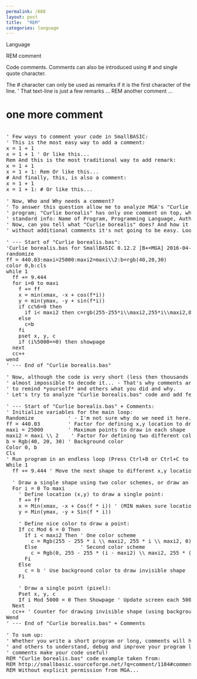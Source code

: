 ```yaml
---
permalink: /688
layout: post
title:  "REM"
categories: language
---
```

Language

REM comment

Code comments. Comments can also be introduced using # and single quote character. 


The # character can only be used as remarks if it is the first character of the line.
' That text-line is just a few remarks
...
REM another comment
...
# one more comment

<pre>

' Few ways to comment your code in SmallBASIC:
' This is the most easy way to add a comment:
x = 1 + 1
x = 1 + 1 ' Or like this...
Rem And this is the most traditional way to add remark:
x = 1 + 1
x = 1 + 1: Rem Or like this...
# And finally, this, is also a comment:
x = 1 + 1
x = 1 + 1: # Or like this...

' Now, Who and Why needs a comment? 
' To answer this question allow me to analyze MGA's "Curlie borealis.bas" 
' program; "Curlie borealis" has only one comment on top, which includes the 
' standard info: Name of Program, Programming Language, Author and Date.
' Now, can you tell what "Curlie borealis" does? And how it does it? well,
' without additional comments it's not going to be easy. Look at the code:

' --- Start of "Curlie borealis.bas":
'Curlie borealis.bas for SmallBASIC 0.12.2 [B+=MGA] 2016-04-23
randomize
ff = 440.03:maxi=25000:maxi2=maxi\\2:b=rgb(40,20,30)
color 0,b:cls
while 1
  ff += 9.444
  for i=0 to maxi
    f += ff
    x = min(xmax, -x + cos(f*i))
    y = min(ymax, -y + sin(f*i))
    if cc%6=0 then
      if i< maxi2 then c=rgb(255-255*i\\maxi2,255*i\\maxi2,0) else c=rgb(0,255-255*(i-maxi2)\\maxi2,255*(i-maxi2)\\maxi2)
    else
      c=b
    fi
    pset x, y, c
    if (i%5000==0) then showpage
  next
  cc++
wend
' --- End of "Curlie borealis.bas"

' Now, although the code is very short (less then thousands of lines...), it's 
' almost impossible to decode it... - That's why comments are so useful:
' to remind *yourself* and others what you did and why.
' Let's try to analyze "Curlie borealis.bas" code and add few comments to it:

' --- Start of "Curlie borealis.bas" + Comments:
' Initialize variables for the main loop:
Randomize           ' - I'm not sure why do we need it here... (MGA?)
ff = 440.03         ' Factor for defining x,y location to draw point
maxi = 25000        ' Maximum points to draw in each shape
maxi2 = maxi \\ 2    ' Factor for defining two different color schemes in shape
b = Rgb(40, 20, 30) ' Background color
Color 0, b
Cls
' Run program in an endless loop (Press Ctrl+B or Ctrl+C to stop):
While 1
  ff += 9.444 ' Move the next shape to different x,y location
  
  ' Draw a single shape using two color schemes, or draw an invisible shape:
  For i = 0 To maxi
    ' Define location (x,y) to draw a single point:
    f += ff
    x = Min(xmax, -x + Cos(f * i)) ' (MIN makes sure location is within screen)
    y = Min(ymax, -y + Sin(f * i))
    
    ' Define nice color to draw a point:
    If cc Mod 6 = 0 Then
      If i < maxi2 Then ' One color scheme 
        c = Rgb(255 - 255 * i \\ maxi2, 255 * i \\ maxi2, 0) 
      Else              ' Second color scheme
        c = Rgb(0, 255 - 255 * (i - maxi2) \\ maxi2, 255 * (i - maxi2) \\ maxi2)
      Fi
    Else
      c = b ' Use background color to draw invisible shape
    Fi
    
    ' Draw a single point (pixel):
    Pset x, y, c
    If i Mod 5000 = 0 Then Showpage ' Update screen each 5000 points (smoother)
  Next
  cc++ ' Counter for drawing invisible shape (using background color)
Wend
' --- End of "Curlie borealis.bas" + Comments

' To sum up: 
' Whether you write a short program or long, comments will help you
' and others to understand, debug and improve your program later on; i.e. 
' comments make your code useful!
REM "Curlie borealis.bas" code example taken from: 
REM http://smallbasic.sourceforge.net/?q=comment/1184#comment-1184
REM Without explicit permission from MGA...

</pre>


